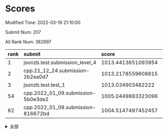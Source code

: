 # Scores

Modified Time: 2022-03-19 21:10:00

Submit Num: 207

All Rank Num: 382997

| rank |               submit               |       score        |       sigma        | pk_num |
| :--- | :--------------------------------- | :----------------- | :----------------- | :----- |
| 1    | jsonzb.test.submission_level_4     | 1013.4413651093954 | 0.8019526259128813 | 7400   |
| 2    | cpp.21_12_24.submission-2b2ea0d7   | 1013.2178559608815 | 0.7866033691729117 | 7404   |
| 3    | jsonzb.test.test_1                 | 1013.034903482222  | 0.7857897365759166 | 7404   |
| 54   | cpp.2022_01_09.submission-5b0e3de2 | 1005.0449883323096 | 0.7299611292695894 | 7402   |
| 62   | cpp.2022_01_09.submission-816672bd | 1004.5147497452457 | 0.7178988883929821 | 7399   |


<details>
<summary>全部</summary>

| rank |                 submit                 |       score        |       sigma        | pk_num |
| :--- | :------------------------------------- | :----------------- | :----------------- | :----- |
| 1    | jsonzb.test.submission_level_4         | 1013.4413651093954 | 0.8019526259128813 | 7400   |
| 2    | cpp.21_12_24.submission-2b2ea0d7       | 1013.2178559608815 | 0.7866033691729117 | 7404   |
| 3    | jsonzb.test.test_1                     | 1013.034903482222  | 0.7857897365759166 | 7404   |
| 4    | gobigger.level_3.submission_level_3_46 | 1012.1640150952361 | 0.7885783870377038 | 7401   |
| 5    | gobigger.level_3.submission_level_3_40 | 1011.7214610009163 | 0.7754945688398095 | 7398   |
| 6    | gobigger.level_3.submission_level_3_44 | 1011.5914593643413 | 0.7789865750451421 | 7404   |
| 7    | gobigger.level_3.submission_level_3_43 | 1011.3481841151267 | 0.7608116502423999 | 7408   |
| 8    | gobigger.level_3.submission_level_3_29 | 1011.1374773999917 | 0.7718851337473432 | 7400   |
| 9    | gobigger.level_3.submission_level_3_37 | 1011.0854478909591 | 0.7521315689179074 | 7399   |
| 10   | gobigger.level_3.submission_level_3_28 | 1011.0001809246177 | 0.7915862005027169 | 7401   |
| 11   | gobigger.level_3.submission_level_3_14 | 1010.9092488437211 | 0.760982287129519  | 7399   |
| 12   | gobigger.level_3.submission_level_3_25 | 1010.8425887264312 | 0.7580051663158253 | 7401   |
| 13   | gobigger.level_3.submission_level_3_15 | 1010.6875685139971 | 0.7535016127233249 | 7405   |
| 14   | gobigger.level_3.submission_level_3_36 | 1010.6707807577338 | 0.7727567451010797 | 7402   |
| 15   | gobigger.level_3.submission_level_3_42 | 1010.6404211838949 | 0.7569259296908626 | 7399   |
| 16   | gobigger.level_3.submission_level_3_7  | 1010.6191196007588 | 0.7630121198984762 | 7402   |
| 17   | gobigger.level_3.submission_level_3_49 | 1010.6026615596445 | 0.7769566862953377 | 7400   |
| 18   | gobigger.level_3.submission_level_3_18 | 1010.5414007779876 | 0.7514697243153036 | 7396   |
| 19   | gobigger.level_3.submission_level_3_6  | 1010.4310840011425 | 0.7790604212635069 | 7400   |
| 20   | gobigger.level_3.submission_level_3_21 | 1010.3939876129222 | 0.7543983020090037 | 7399   |
| 21   | gobigger.level_3.submission_level_3_33 | 1010.3461796657554 | 0.7412015567618966 | 7399   |
| 22   | gobigger.level_3.submission_level_3_20 | 1010.339115598306  | 0.7587469111175086 | 7403   |
| 23   | gobigger.level_3.submission_level_3_35 | 1010.2866920146389 | 0.7400786959050221 | 7399   |
| 24   | gobigger.level_3.submission_level_3_1  | 1010.2860139907729 | 0.7508997899212565 | 7397   |
| 25   | gobigger.level_3.submission_level_3_19 | 1010.0725573249588 | 0.750068613324     | 7405   |
| 26   | gobigger.level_3.submission_level_3_27 | 1010.0413111118335 | 0.7544819664321201 | 7405   |
| 27   | gobigger.level_3.submission_level_3_31 | 1009.9355495599601 | 0.7646373862570934 | 7397   |
| 28   | gobigger.level_3.submission_level_3_4  | 1009.9343017185779 | 0.7418778407619031 | 7403   |
| 29   | gobigger.level_3.submission_level_3_22 | 1009.8873374819649 | 0.7466181329067485 | 7401   |
| 30   | gobigger.level_3.submission_level_3_5  | 1009.7578642182784 | 0.7513273571415312 | 7400   |
| 31   | gobigger.level_3.submission_level_3_38 | 1009.7540471338488 | 0.7470386984373055 | 7407   |
| 32   | gobigger.level_3.submission_level_3_23 | 1009.7000032680676 | 0.7654616177134733 | 7400   |
| 33   | gobigger.level_3.submission_level_3_32 | 1009.6932725259371 | 0.7499959826736229 | 7401   |
| 34   | gobigger.level_3.submission_level_3_48 | 1009.6847409242399 | 0.7613354752452408 | 7396   |
| 35   | gobigger.level_3.submission_level_3_26 | 1009.6808084023482 | 0.7597723168919914 | 7401   |
| 36   | gobigger.level_3.submission_level_3_0  | 1009.6316823908614 | 0.730165313247596  | 7405   |
| 37   | gobigger.level_3.submission_level_3_9  | 1009.5872347919033 | 0.7864704180224393 | 7397   |
| 38   | gobigger.level_3.submission_level_3_30 | 1009.4344735357531 | 0.757633556727404  | 7400   |
| 39   | gobigger.level_3.submission_level_3_3  | 1009.4270777769125 | 0.7722328117125129 | 7399   |
| 40   | gobigger.level_3.submission_level_3_16 | 1009.4210894246668 | 0.7470243867731913 | 7406   |
| 41   | gobigger.level_3.submission_level_3_41 | 1009.3376852453893 | 0.7501305205107595 | 7397   |
| 42   | gobigger.level_3.submission_level_3_47 | 1009.2869831285593 | 0.7549447499431622 | 7405   |
| 43   | gobigger.level_3.submission_level_3_17 | 1009.279404418529  | 0.7516322150266048 | 7398   |
| 44   | gobigger.level_3.submission_level_3_34 | 1009.2658920615854 | 0.7453667689846184 | 7404   |
| 45   | gobigger.level_3.submission_level_3_12 | 1009.2131416152737 | 0.7473537739691247 | 7403   |
| 46   | gobigger.level_3.submission_level_3_45 | 1009.1726640818872 | 0.7485930448727495 | 7396   |
| 47   | gobigger.level_3.submission_level_3_8  | 1009.1558558486684 | 0.760963765404329  | 7404   |
| 48   | gobigger.level_3.submission_level_3_11 | 1009.0769328912879 | 0.7607142462579689 | 7402   |
| 49   | gobigger.level_3.submission_level_3_10 | 1008.9968685436475 | 0.7433095258077015 | 7403   |
| 50   | gobigger.level_3.submission_level_3_13 | 1008.9682627174808 | 0.7551989969096982 | 7404   |
| 51   | gobigger.level_3.submission_level_3_39 | 1008.8466331879681 | 0.7395884593722731 | 7408   |
| 52   | gobigger.level_3.submission_level_3_24 | 1008.760981417418  | 0.7809460016868655 | 7404   |
| 53   | gobigger.level_3.submission_level_3_2  | 1008.2846965268126 | 0.7690656412824147 | 7398   |
| 54   | cpp.2022_01_09.submission-5b0e3de2     | 1005.0449883323096 | 0.7299611292695894 | 7402   |
| 55   | gobigger.level_1.submission_level_1_46 | 1005.0233040585337 | 0.7156963918494499 | 7397   |
| 56   | gobigger.level_1.submission_level_1_25 | 1004.9182648237977 | 0.720818960818146  | 7403   |
| 57   | gobigger.level_1.submission_level_1_43 | 1004.8933793453383 | 0.7119676555155854 | 7401   |
| 58   | gobigger.level_1.submission_level_1_3  | 1004.7859398735563 | 0.7130590097994299 | 7403   |
| 59   | gobigger.level_1.submission_level_1_16 | 1004.6835254810509 | 0.7265763347424612 | 7405   |
| 60   | gobigger.level_1.submission_level_1_39 | 1004.6394571932674 | 0.73806296599485   | 7405   |
| 61   | gobigger.level_1.submission_level_1_7  | 1004.5825194511679 | 0.7223938346690323 | 7403   |
| 62   | cpp.2022_01_09.submission-816672bd     | 1004.5147497452457 | 0.7178988883929821 | 7399   |
| 63   | gobigger.level_1.submission_level_1_14 | 1004.1439605240134 | 0.7205362133574023 | 7399   |
| 64   | gobigger.level_1.submission_level_1_48 | 1004.0938161674271 | 0.723375055460413  | 7402   |
| 65   | gobigger.level_1.submission_level_1_23 | 1004.06727388044   | 0.720868334928509  | 7402   |
| 66   | gobigger.level_1.submission_level_1_29 | 1004.0135728593468 | 0.7195572612096458 | 7398   |
| 67   | gobigger.level_1.submission_level_1_36 | 1004.0045387576613 | 0.7273085392440716 | 7399   |
| 68   | gobigger.level_1.submission_level_1_41 | 1003.9960740362804 | 0.7199172661328974 | 7399   |
| 69   | gobigger.level_1.submission_level_1_45 | 1003.9654950907382 | 0.7201584922364277 | 7400   |
| 70   | gobigger.level_1.submission_level_1_20 | 1003.9356817996447 | 0.715273508030189  | 7400   |
| 71   | gobigger.level_1.submission_level_1_5  | 1003.8333197433069 | 0.713460005897651  | 7401   |
| 72   | gobigger.level_1.submission_level_1_18 | 1003.7194588488364 | 0.7151207199616235 | 7400   |
| 73   | gobigger.level_1.submission_level_1_49 | 1003.7027715182086 | 0.7052848088468539 | 7404   |
| 74   | gobigger.level_1.submission_level_1_1  | 1003.6601660495389 | 0.7204243417009975 | 7399   |
| 75   | gobigger.level_1.submission_level_1_35 | 1003.6198383937832 | 0.7201571942429639 | 7395   |
| 76   | gobigger.level_1.submission_level_1_34 | 1003.6031308852822 | 0.7248801945748794 | 7400   |
| 77   | gobigger.level_1.submission_level_1_42 | 1003.6000164525307 | 0.7159161884979807 | 7401   |
| 78   | gobigger.level_1.submission_level_1_0  | 1003.5712505452892 | 0.722983565814036  | 7399   |
| 79   | gobigger.level_1.submission_level_1_38 | 1003.4301674941909 | 0.7121475470526625 | 7400   |
| 80   | gobigger.level_1.submission_level_1_32 | 1003.3725136029352 | 0.7101562553887545 | 7405   |
| 81   | gobigger.level_1.submission_level_1_37 | 1003.1828520517317 | 0.7150332181699114 | 7401   |
| 82   | gobigger.level_1.submission_level_1_44 | 1003.1692989896168 | 0.7209041376892676 | 7404   |
| 83   | gobigger.level_1.submission_level_1_24 | 1003.115367492971  | 0.7148912004761365 | 7400   |
| 84   | gobigger.level_1.submission_level_1_47 | 1003.0559682888725 | 0.7084941001652088 | 7404   |
| 85   | gobigger.level_1.submission_level_1_13 | 1003.022274132299  | 0.7177350386603517 | 7398   |
| 86   | gobigger.level_1.submission_level_1_30 | 1002.9753705294103 | 0.7168678280907839 | 7405   |
| 87   | gobigger.level_1.submission_level_1_28 | 1002.974006677757  | 0.7172074425192932 | 7401   |
| 88   | gobigger.level_1.submission_level_1_21 | 1002.897410638244  | 0.7161015031512512 | 7398   |
| 89   | gobigger.level_1.submission_level_1_4  | 1002.8963422776195 | 0.7304426370310926 | 7402   |
| 90   | gobigger.level_1.submission_level_1_11 | 1002.7556051173567 | 0.7163748754408081 | 7400   |
| 91   | gobigger.level_1.submission_level_1_2  | 1002.752752898896  | 0.7148892935100026 | 7402   |
| 92   | gobigger.level_1.submission_level_1_9  | 1002.7156478390915 | 0.7044249826544662 | 7396   |
| 93   | gobigger.level_1.submission_level_1_17 | 1002.7043073509494 | 0.720165330875398  | 7396   |
| 94   | gobigger.level_1.submission_level_1_12 | 1002.6911244828946 | 0.7122230573435212 | 7397   |
| 95   | gobigger.level_1.submission_level_1_6  | 1002.669321222378  | 0.7136973714776892 | 7400   |
| 96   | gobigger.level_1.submission_level_1_40 | 1002.5619909886151 | 0.7189456243700497 | 7398   |
| 97   | gobigger.level_1.submission_level_1_27 | 1002.5040957060139 | 0.7227203148793667 | 7402   |
| 98   | gobigger.level_1.submission_level_1_22 | 1002.4893365021388 | 0.7027386179662986 | 7399   |
| 99   | gobigger.level_1.submission_level_1_33 | 1002.430183074627  | 0.7077837475891288 | 7395   |
| 100  | gobigger.level_1.submission_level_1_8  | 1002.305883814291  | 0.714652785485716  | 7405   |
| 101  | gobigger.level_1.submission_level_1_15 | 1002.2067947320502 | 0.7081567110737319 | 7404   |
| 102  | gobigger.level_1.submission_level_1_10 | 1002.1402007450238 | 0.7209019686945175 | 7397   |
| 103  | gobigger.level_1.submission_level_1_19 | 1002.1224028960356 | 0.707479505692867  | 7398   |
| 104  | gobigger.level_1.submission_level_1_31 | 1001.9600040101021 | 0.7119087994018322 | 7403   |
| 105  | gobigger.level_1.submission_level_1_26 | 1001.9125127755183 | 0.7204270227185889 | 7398   |
| 106  | gobigger.random.submission_random_8    | 997.5890384635719  | 0.696315446218985  | 7401   |
| 107  | gobigger.random.submission_random_22   | 997.3561062538279  | 0.7028987565946331 | 7405   |
| 108  | gobigger.random.submission_random_28   | 997.1891218949909  | 0.7099024902648359 | 7400   |
| 109  | gobigger.random.submission_random_46   | 997.1603545443749  | 0.7073868758863796 | 7411   |
| 110  | gobigger.random.submission_random_16   | 997.0365524930834  | 0.7119576676463389 | 7402   |
| 111  | gobigger.random.submission_random_5    | 997.005187548476   | 0.7116474229996552 | 7400   |
| 112  | gobigger.random.submission_random_13   | 996.979089347034   | 0.7243866878685298 | 7399   |
| 113  | gobigger.random.submission_random_26   | 996.9072548028317  | 0.7154145426884179 | 7402   |
| 114  | gobigger.random.submission_random_3    | 996.75071207938    | 0.7059043919752163 | 7401   |
| 115  | gobigger.random.submission_random_37   | 996.5994884991421  | 0.7223766669228248 | 7401   |
| 116  | gobigger.random.submission_random_36   | 996.5657064037241  | 0.7097401860456515 | 7405   |
| 117  | gobigger.random.submission_random_49   | 996.5047307754868  | 0.7095307473229794 | 7402   |
| 118  | gobigger.random.submission_random_45   | 996.4743064318297  | 0.7095531549455237 | 7399   |
| 119  | gobigger.random.submission_random_17   | 996.3170766793638  | 0.6995691389914429 | 7398   |
| 120  | gobigger.random.submission_random_7    | 996.2786892142526  | 0.7076437539743338 | 7400   |
| 121  | gobigger.random.submission_random_20   | 996.258690011339   | 0.7127864807436741 | 7405   |
| 122  | gobigger.random.submission_random_38   | 996.2233671080888  | 0.7281582343756808 | 7402   |
| 123  | gobigger.random.submission_random_11   | 996.1736224975167  | 0.7257292100314828 | 7406   |
| 124  | gobigger.random.submission_random_1    | 996.1730882014327  | 0.704325062408191  | 7403   |
| 125  | gobigger.random.submission_random_43   | 996.1585703282138  | 0.7162096283847558 | 7399   |
| 126  | gobigger.random.submission_random_0    | 996.1452431838901  | 0.7104961198664504 | 7402   |
| 127  | gobigger.random.submission_random_23   | 996.1237956008989  | 0.7239857789609933 | 7403   |
| 128  | gobigger.random.submission_random_31   | 996.108748857869   | 0.7206814213032188 | 7400   |
| 129  | gobigger.random.submission_random_2    | 995.9752913886738  | 0.7057774154825734 | 7403   |
| 130  | gobigger.random.submission_random_39   | 995.8242508374079  | 0.7348698964098485 | 7402   |
| 131  | gobigger.random.submission_random_25   | 995.8205154628209  | 0.7064556556524355 | 7400   |
| 132  | gobigger.random.submission_random_19   | 995.8021575117988  | 0.7193472201297614 | 7403   |
| 133  | gobigger.random.submission_random_42   | 995.7661343000236  | 0.7077732532987916 | 7396   |
| 134  | gobigger.random.submission_random_6    | 995.7559768494388  | 0.7037160554943308 | 7400   |
| 135  | gobigger.random.submission_random_9    | 995.7427605260222  | 0.705971309437156  | 7396   |
| 136  | gobigger.random.submission_random_47   | 995.6935689262568  | 0.7112845282163153 | 7399   |
| 137  | gobigger.random.submission_random_40   | 995.680032493043   | 0.7281762356259673 | 7398   |
| 138  | gobigger.random.submission_random_18   | 995.5588675803017  | 0.7072285658561694 | 7400   |
| 139  | gobigger.random.submission_random_27   | 995.5537142305146  | 0.7155570030326625 | 7401   |
| 140  | gobigger.random.submission_random_33   | 995.527526747528   | 0.7163130354730416 | 7402   |
| 141  | gobigger.random.submission_random_30   | 995.5185556565763  | 0.716115734309474  | 7403   |
| 142  | gobigger.random.submission_random_12   | 995.514917918769   | 0.7302637098508605 | 7401   |
| 143  | gobigger.random.submission_random_41   | 995.4975168087246  | 0.7031234988556518 | 7401   |
| 144  | gobigger.random.submission_random_24   | 995.4258732982646  | 0.7141942606682695 | 7404   |
| 145  | gobigger.random.submission_random_34   | 995.4085234546772  | 0.702772834624077  | 7399   |
| 146  | gobigger.random.submission_random_10   | 995.3332356670054  | 0.7213712687852339 | 7397   |
| 147  | gobigger.random.submission_random_21   | 995.2202769346405  | 0.7307374264514618 | 7400   |
| 148  | gobigger.random.submission_random_14   | 995.2116044034057  | 0.7126663261329886 | 7400   |
| 149  | gobigger.random.submission_random_32   | 995.1597248665329  | 0.7107623785168713 | 7404   |
| 150  | gobigger.random.submission_random_29   | 995.0481466478302  | 0.7014193289032785 | 7399   |
| 151  | gobigger.random.submission_random_44   | 995.0018857979086  | 0.738998004409627  | 7396   |
| 152  | gobigger.random.submission_random_15   | 994.8756376045056  | 0.7297402877690405 | 7403   |
| 153  | gobigger.random.submission_random_4    | 994.6866082193578  | 0.7320684846939258 | 7403   |
| 154  | gobigger.random.submission_random_48   | 994.6082913239584  | 0.7306123833033212 | 7404   |
| 155  | gobigger.random.submission_random_35   | 994.369654117666   | 0.724285406232249  | 7403   |
| 156  | gobigger.level_2.submission_level_2_28 | 994.0470266570893  | 0.7316415015494127 | 7398   |
| 157  | gobigger.level_2.submission_level_2_39 | 993.3611137763273  | 0.7366223984511503 | 7401   |
| 158  | gobigger.level_2.submission_level_2_30 | 993.2968855444473  | 0.7358831261167638 | 7399   |
| 159  | gobigger.level_2.submission_level_2_38 | 993.1782626349955  | 0.7279378251368203 | 7394   |
| 160  | gobigger.level_2.submission_level_2_22 | 993.0714281260985  | 0.7349150323232507 | 7404   |
| 161  | gobigger.level_2.submission_level_2_5  | 992.9797224983168  | 0.7327977760833305 | 7397   |
| 162  | gobigger.level_2.submission_level_2_13 | 992.9122345413305  | 0.7284444268303374 | 7399   |
| 163  | gobigger.level_2.submission_level_2_19 | 992.8726295037252  | 0.7529726540072897 | 7402   |
| 164  | gobigger.level_2.submission_level_2_34 | 992.716853162344   | 0.7506171036455147 | 7398   |
| 165  | gobigger.level_2.submission_level_2_4  | 992.7058218031646  | 0.7211309833434589 | 7406   |
| 166  | gobigger.level_2.submission_level_2_46 | 992.6868869457322  | 0.7469857401476018 | 7401   |
| 167  | gobigger.level_2.submission_level_2_48 | 992.6302702449156  | 0.7440982749910334 | 7402   |
| 168  | gobigger.level_2.submission_level_2_9  | 992.6020731853065  | 0.7612040655022155 | 7400   |
| 169  | gobigger.level_2.submission_level_2_49 | 992.5587206895262  | 0.747248485762195  | 7403   |
| 170  | gobigger.level_2.submission_level_2_23 | 992.5075549971566  | 0.7449254410381033 | 7404   |
| 171  | gobigger.level_2.submission_level_2_15 | 992.4457349172944  | 0.7597681830709496 | 7401   |
| 172  | gobigger.level_2.submission_level_2_21 | 992.4165155031424  | 0.7393495183085239 | 7392   |
| 173  | gobigger.level_2.submission_level_2_45 | 992.4019062836968  | 0.7368877068179642 | 7399   |
| 174  | gobigger.level_2.submission_level_2_10 | 992.3921207378028  | 0.7325078597796826 | 7400   |
| 175  | gobigger.level_2.submission_level_2_29 | 992.3125903158026  | 0.7424312893135349 | 7401   |
| 176  | gobigger.level_2.submission_level_2_8  | 992.2994646462116  | 0.751007713956613  | 7400   |
| 177  | gobigger.level_2.submission_level_2_20 | 992.2834397622174  | 0.7432604875787754 | 7402   |
| 178  | gobigger.level_2.submission_level_2_35 | 992.2243749793452  | 0.7364634742765139 | 7401   |
| 179  | gobigger.level_2.submission_level_2_37 | 992.1988258349049  | 0.7562129059507728 | 7402   |
| 180  | gobigger.level_2.submission_level_2_32 | 992.1906619904429  | 0.7541289818031044 | 7399   |
| 181  | gobigger.level_2.submission_level_2_11 | 992.1428130197929  | 0.748448792588635  | 7399   |
| 182  | gobigger.level_2.submission_level_2_42 | 992.1143037255031  | 0.7290048939535652 | 7398   |
| 183  | gobigger.level_2.submission_level_2_25 | 992.0262599669213  | 0.7583434523204713 | 7400   |
| 184  | gobigger.level_2.submission_level_2_41 | 991.9070448749479  | 0.7528489225243872 | 7403   |
| 185  | gobigger.level_2.submission_level_2_18 | 991.7919799758698  | 0.7573937121592377 | 7403   |
| 186  | gobigger.level_2.submission_level_2_33 | 991.7769805910431  | 0.7414952011851462 | 7401   |
| 187  | gobigger.level_2.submission_level_2_31 | 991.6362970083156  | 0.7349651624562286 | 7395   |
| 188  | gobigger.level_2.submission_level_2_3  | 991.6240738852003  | 0.7381044160126309 | 7393   |
| 189  | gobigger.level_2.submission_level_2_40 | 991.6214023167777  | 0.7392536309525164 | 7402   |
| 190  | gobigger.level_2.submission_level_2_26 | 991.526314382852   | 0.7469658559889878 | 7400   |
| 191  | gobigger.level_2.submission_level_2_1  | 991.5094306850398  | 0.7372101981204087 | 7406   |
| 192  | gobigger.level_2.submission_level_2_36 | 991.4120496851423  | 0.7244297895957998 | 7401   |
| 193  | gobigger.level_2.submission_level_2_17 | 991.4094709610497  | 0.7590389221216547 | 7404   |
| 194  | gobigger.level_2.submission_level_2_7  | 991.4092620239668  | 0.7666201480322047 | 7399   |
| 195  | gobigger.level_2.submission_level_2_2  | 991.3222810403888  | 0.7466522970282153 | 7406   |
| 196  | gobigger.level_2.submission_level_2_16 | 991.2272868877974  | 0.7817185035772505 | 7402   |
| 197  | gobigger.level_2.submission_level_2_43 | 991.1410683149853  | 0.7471631736840473 | 7401   |
| 198  | gobigger.level_2.submission_level_2_44 | 991.0684715363024  | 0.7762812481310157 | 7398   |
| 199  | gobigger.level_2.submission_level_2_6  | 991.0303775592071  | 0.7637353787340211 | 7398   |
| 200  | gobigger.level_2.submission_level_2_47 | 991.0237102881656  | 0.7444527580435906 | 7404   |
| 201  | gobigger.level_2.submission_level_2_0  | 991.0023260928004  | 0.7555847212596688 | 7403   |
| 202  | gobigger.level_2.submission_level_2_14 | 990.7971639147712  | 0.7594968826159378 | 7408   |
| 203  | gobigger.level_2.submission_level_2_12 | 990.7441730655116  | 0.7623001436648554 | 7395   |
| 204  | gobigger.level_2.submission_level_2_24 | 990.5203285704356  | 0.7757280581314315 | 7405   |
| 205  | gobigger.level_2.submission_level_2_27 | 990.0681975697547  | 0.7704474314852995 | 7402   |
| 206  | gobigger.none.submission_none_0        | 977.067984503646   | 1.3542591899374576 | 7405   |
| 207  | gobigger.none.submission_none_1        | 974.9421718647388  | 1.5862077206836251 | 7399   |

</details>